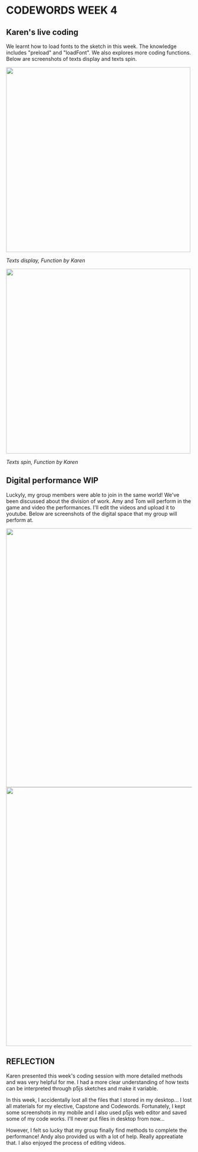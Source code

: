 # CODEWORDS WEEK 4

## Karen's live coding
We learnt how to load fonts to the sketch in this week. The knowledge includes "preload" and "loadFont". We also explores more coding functions. Below are screenshots of texts display and texts spin.

<img width="500" src="https://user-images.githubusercontent.com/68975607/91955049-3404c980-ed35-11ea-8375-404a5ec4d070.jpg">

*Texts display, Function by Karen*

<img width="500" src="https://user-images.githubusercontent.com/68975607/91955062-3830e700-ed35-11ea-97b2-987d3928413d.jpg">

*Texts spin, Function by Karen*

## Digital performance WIP

Luckyly, my group members were able to join in the same world! We've been discussed about the division of work. Amy and Tom will perform in the game and video the performances. I'll edit the videos and upload it to youtube. 
Below are screenshots of the digital space that my group will perform at.

<img width="700" src="https://user-images.githubusercontent.com/68975607/91949705-c6579e00-ed32-11ea-82b2-3186b067efa4.jpg">
<img width="700" src="https://user-images.githubusercontent.com/68975607/91949774-cbb4e880-ed32-11ea-8d93-9453a09f7c3d.jpg">

## REFLECTION
Karen presented this week's coding session with more detailed methods and was very helpful for me. I had a more clear understanding of how texts can be interpreted through p5js sketches and make it variable.

In this week, I accidentally lost all the files that I stored in my desktop... I lost all materials for my elective, Capstone and Codewords. Fortunately, I kept some screenshots in my mobile and I also used p5js web editor and saved some of my code works. I'll never put files in desktop from now...

However, I felt so lucky that my group finally find methods to complete the performance! Andy also provided us with a lot of help. Really appreatiate that. I also enjoyed the process of editing videos. 









